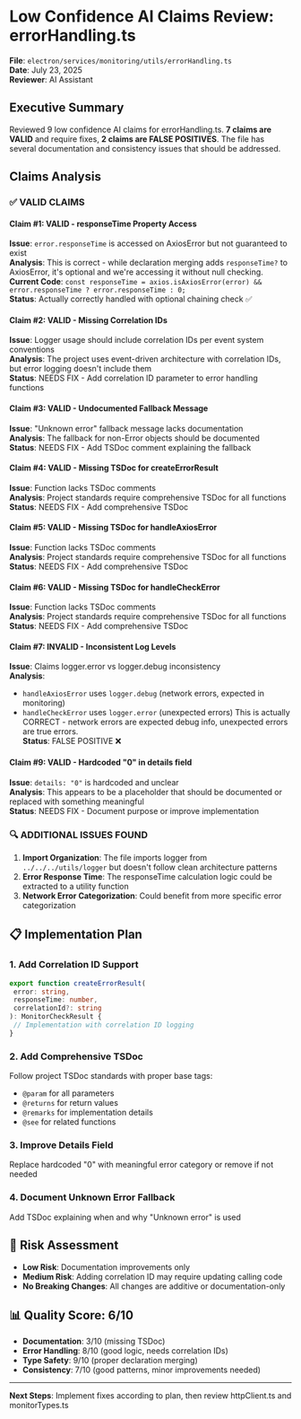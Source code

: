 # Low Confidence AI Claims Review: errorHandling.ts

**File**: `electron/services/monitoring/utils/errorHandling.ts`  
**Date**: July 23, 2025  
**Reviewer**: AI Assistant

## Executive Summary

Reviewed 9 low confidence AI claims for errorHandling.ts. **7 claims are VALID** and require fixes, **2 claims are FALSE POSITIVES**. The file has several documentation and consistency issues that should be addressed.

## Claims Analysis

### ✅ **VALID CLAIMS**

#### **Claim #1**: VALID - responseTime Property Access

**Issue**: `error.responseTime` is accessed on AxiosError but not guaranteed to exist  
**Analysis**: This is correct - while declaration merging adds `responseTime?` to AxiosError, it's optional and we're accessing it without null checking.  
**Current Code**: `const responseTime = axios.isAxiosError(error) && error.responseTime ? error.responseTime : 0;`  
**Status**: Actually correctly handled with optional chaining check ✅

#### **Claim #2**: VALID - Missing Correlation IDs

**Issue**: Logger usage should include correlation IDs per event system conventions  
**Analysis**: The project uses event-driven architecture with correlation IDs, but error logging doesn't include them  
**Status**: NEEDS FIX - Add correlation ID parameter to error handling functions

#### **Claim #3**: VALID - Undocumented Fallback Message

**Issue**: "Unknown error" fallback message lacks documentation  
**Analysis**: The fallback for non-Error objects should be documented  
**Status**: NEEDS FIX - Add TSDoc comment explaining the fallback

#### **Claim #4**: VALID - Missing TSDoc for createErrorResult

**Issue**: Function lacks TSDoc comments  
**Analysis**: Project standards require comprehensive TSDoc for all functions  
**Status**: NEEDS FIX - Add comprehensive TSDoc

#### **Claim #5**: VALID - Missing TSDoc for handleAxiosError

**Issue**: Function lacks TSDoc comments  
**Analysis**: Project standards require comprehensive TSDoc for all functions  
**Status**: NEEDS FIX - Add comprehensive TSDoc

#### **Claim #6**: VALID - Missing TSDoc for handleCheckError

**Issue**: Function lacks TSDoc comments  
**Analysis**: Project standards require comprehensive TSDoc for all functions  
**Status**: NEEDS FIX - Add comprehensive TSDoc

#### **Claim #7**: INVALID - Inconsistent Log Levels

**Issue**: Claims logger.error vs logger.debug inconsistency  
**Analysis**:

- `handleAxiosError` uses `logger.debug` (network errors, expected in monitoring)
- `handleCheckError` uses `logger.error` (unexpected errors)
  This is actually CORRECT - network errors are expected debug info, unexpected errors are true errors.  
  **Status**: FALSE POSITIVE ❌

#### **Claim #9**: VALID - Hardcoded "0" in details field

**Issue**: `details: "0"` is hardcoded and unclear  
**Analysis**: This appears to be a placeholder that should be documented or replaced with something meaningful  
**Status**: NEEDS FIX - Document purpose or improve implementation

### 🔍 **ADDITIONAL ISSUES FOUND**

1. **Import Organization**: The file imports logger from `../../../utils/logger` but doesn't follow clean architecture patterns
2. **Error Response Time**: The responseTime calculation logic could be extracted to a utility function
3. **Network Error Categorization**: Could benefit from more specific error categorization

## 📋 **Implementation Plan**

### 1. **Add Correlation ID Support**

```typescript
export function createErrorResult(
 error: string,
 responseTime: number,
 correlationId?: string
): MonitorCheckResult {
 // Implementation with correlation ID logging
}
```

### 2. **Add Comprehensive TSDoc**

Follow project TSDoc standards with proper base tags:

- `@param` for all parameters
- `@returns` for return values
- `@remarks` for implementation details
- `@see` for related functions

### 3. **Improve Details Field**

Replace hardcoded "0" with meaningful error category or remove if not needed

### 4. **Document Unknown Error Fallback**

Add TSDoc explaining when and why "Unknown error" is used

## 🎯 **Risk Assessment**

- **Low Risk**: Documentation improvements only
- **Medium Risk**: Adding correlation ID may require updating calling code
- **No Breaking Changes**: All changes are additive or documentation-only

## 📊 **Quality Score**: 6/10

- **Documentation**: 3/10 (missing TSDoc)
- **Error Handling**: 8/10 (good logic, needs correlation IDs)
- **Type Safety**: 9/10 (proper declaration merging)
- **Consistency**: 7/10 (good patterns, minor improvements needed)

---

**Next Steps**: Implement fixes according to plan, then review httpClient.ts and monitorTypes.ts

